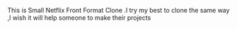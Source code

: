 This is Small Netflix Front Format Clone .I try my best to clone the same way ,I wish it will help someone to make their projects
